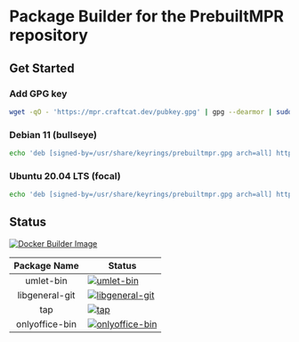 # Package Builder for the PrebuiltMPR repository
## Get Started
### Add GPG key
```bash
wget -qO - 'https://mpr.craftcat.dev/pubkey.gpg' | gpg --dearmor | sudo tee /usr/share/keyrings/prebuiltmpr.gpg &> /dev/null
```

### Debian 11 (bullseye)
```bash
echo 'deb [signed-by=/usr/share/keyrings/prebuiltmpr.gpg arch=all] https://mpr.craftcat.dev/ bullseye main' | sudo tee /etc/apt/sources.list.d/prebuiltmpr.list
```

### Ubuntu 20.04 LTS (focal)
```bash
echo 'deb [signed-by=/usr/share/keyrings/prebuiltmpr.gpg arch=all] https://mpr.craftcat.dev/ focal main' | sudo tee /etc/apt/sources.list.d/prebuiltmpr.list
```

## Status

[![Docker Builder Image](https://github.com/PrebuiltMPR/builder/actions/workflows/!baseimages.yml/badge.svg)](https://github.com/PrebuiltMPR/builder/actions/workflows/!baseimages.yml)


| Package Name  |    Status     |
| :-----------: | ------------- |
|   umlet-bin   | [![umlet-bin](https://github.com/PrebuiltMPR/builder/actions/workflows/umlet-bin.yml/badge.svg)](https://github.com/PrebuiltMPR/builder/actions/workflows/umlet-bin.yml)  |
|   libgeneral-git   | [![libgeneral-git](https://github.com/PrebuiltMPR/builder/actions/workflows/libgeneral-git.yml/badge.svg)](https://github.com/PrebuiltMPR/builder/actions/workflows/libgeneral-git.yml)  |
|   tap   | [![tap](https://github.com/PrebuiltMPR/builder/actions/workflows/tap.yml/badge.svg)](https://github.com/PrebuiltMPR/builder/actions/workflows/tap.yml)  |
|   onlyoffice-bin   | [![onlyoffice-bin](https://github.com/PrebuiltMPR/builder/actions/workflows/onlyoffice-bin.yml/badge.svg)](https://github.com/PrebuiltMPR/builder/actions/workflows/onlyoffice-bin.yml)  |
